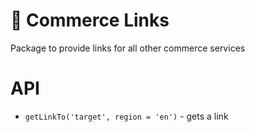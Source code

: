 # 💸 Commerce Links

Package to provide links for all other commerce services

# API

- `getLinkTo('target', region = 'en')` - gets a link
